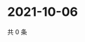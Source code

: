 # 2021-10-06

共 0 条

<!-- BEGIN WEIBO -->
<!-- 最后更新时间 Wed Oct 06 2021 11:00:44 GMT+0800 (China Standard Time) -->

<!-- END WEIBO -->
